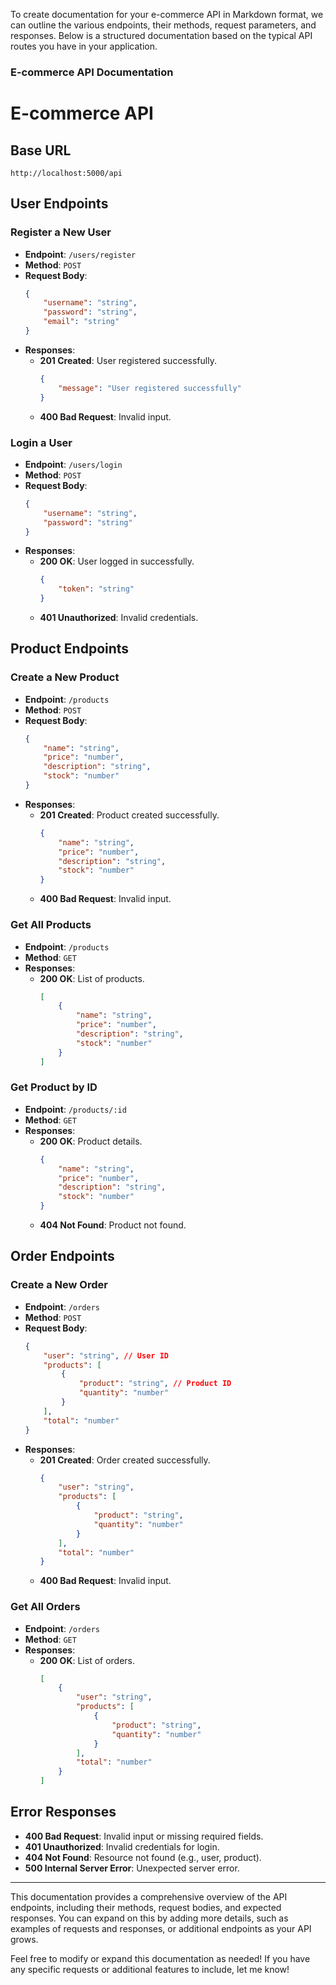 To create documentation for your e-commerce API in Markdown format, we can outline the various endpoints, their methods, request parameters, and responses. Below is a structured documentation based on the typical API routes you have in your application.

### E-commerce API Documentation

# E-commerce API

## Base URL
```
http://localhost:5000/api
```

## User Endpoints

### Register a New User
- **Endpoint**: `/users/register`
- **Method**: `POST`
- **Request Body**:
  ```json
  {
      "username": "string",
      "password": "string",
      "email": "string"
  }
  ```
- **Responses**:
  - **201 Created**: User registered successfully.
    ```json
    {
        "message": "User registered successfully"
    }
    ```
  - **400 Bad Request**: Invalid input.

### Login a User
- **Endpoint**: `/users/login`
- **Method**: `POST`
- **Request Body**:
  ```json
  {
      "username": "string",
      "password": "string"
  }
  ```
- **Responses**:
  - **200 OK**: User logged in successfully.
    ```json
    {
        "token": "string"
    }
    ```
  - **401 Unauthorized**: Invalid credentials.

## Product Endpoints

### Create a New Product
- **Endpoint**: `/products`
- **Method**: `POST`
- **Request Body**:
  ```json
  {
      "name": "string",
      "price": "number",
      "description": "string",
      "stock": "number"
  }
  ```
- **Responses**:
  - **201 Created**: Product created successfully.
    ```json
    {
        "name": "string",
        "price": "number",
        "description": "string",
        "stock": "number"
    }
    ```
  - **400 Bad Request**: Invalid input.

### Get All Products
- **Endpoint**: `/products`
- **Method**: `GET`
- **Responses**:
  - **200 OK**: List of products.
    ```json
    [
        {
            "name": "string",
            "price": "number",
            "description": "string",
            "stock": "number"
        }
    ]
    ```

### Get Product by ID
- **Endpoint**: `/products/:id`
- **Method**: `GET`
- **Responses**:
  - **200 OK**: Product details.
    ```json
    {
        "name": "string",
        "price": "number",
        "description": "string",
        "stock": "number"
    }
    ```
  - **404 Not Found**: Product not found.

## Order Endpoints

### Create a New Order
- **Endpoint**: `/orders`
- **Method**: `POST`
- **Request Body**:
  ```json
  {
      "user": "string", // User ID
      "products": [
          {
              "product": "string", // Product ID
              "quantity": "number"
          }
      ],
      "total": "number"
  }
  ```
- **Responses**:
  - **201 Created**: Order created successfully.
    ```json
    {
        "user": "string",
        "products": [
            {
                "product": "string",
                "quantity": "number"
            }
        ],
        "total": "number"
    }
    ```
  - **400 Bad Request**: Invalid input.

### Get All Orders
- **Endpoint**: `/orders`
- **Method**: `GET`
- **Responses**:
  - **200 OK**: List of orders.
    ```json
    [
        {
            "user": "string",
            "products": [
                {
                    "product": "string",
                    "quantity": "number"
                }
            ],
            "total": "number"
        }
    ]
    ```

## Error Responses
- **400 Bad Request**: Invalid input or missing required fields.
- **401 Unauthorized**: Invalid credentials for login.
- **404 Not Found**: Resource not found (e.g., user, product).
- **500 Internal Server Error**: Unexpected server error.

---

This documentation provides a comprehensive overview of the API endpoints, including their methods, request bodies, and expected responses. You can expand on this by adding more details, such as examples of requests and responses, or additional endpoints as your API grows.

Feel free to modify or expand this documentation as needed! If you have any specific requests or additional features to include, let me know!
